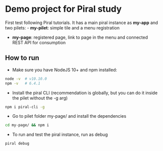 # Demo project for Piral study

First test following Piral tutorials. It has a main piral instance as **my-app** and two pilets: - **my-pilet**: simple tile and a menu registration
- **my-page**: registered page, link to page in the menu and connected REST API for consumption

## How to run

- Make sure you have NodeJS 10+ and npm installed:

```bash
node -v  # v10.10.0
npm -v   # 6.4.1
```

- Install the piral CLI (recommendation is globally, but you can do it inside the pilet without the -g arg)

```bash
npm i piral-cli -g
```

- Go to pilet folder my-page/ and install the dependencies

```bash
cd my-page/ && npm i
```

- To run and test the piral instance, run as debug

```bash
piral debug
```